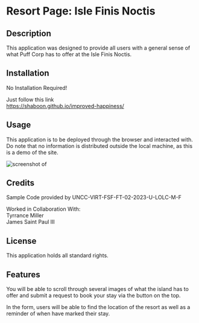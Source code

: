 # Resort Page: Isle Finis Noctis

## Description

This application was designed to provide all users with a general sense of what Puff Corp has to offer at the Isle Finis Noctis.

## Installation

No Installation Required!

Just follow this link\
https://shaboon.github.io/improved-happiness/

## Usage

This application is to be deployed through the browser and interacted with.
Do note that no information is distributed outside the local machine, as this is a demo of the site.

![screenshot of](assets/images/sitescreenshot.png)

## Credits

Sample Code provided by UNCC-VIRT-FSF-FT-02-2023-U-LOLC-M-F

Worked in Collaboration With:\
Tyrrance Miller\
James Saint Paul III

## License

This application holds all standard rights.

## Features

You will be able to scroll through several images of what the island has to offer and submit a request to book your stay via the button on the top.

In the form, users will be able to find the location of the resort as well as a reminder of when have marked their stay.
